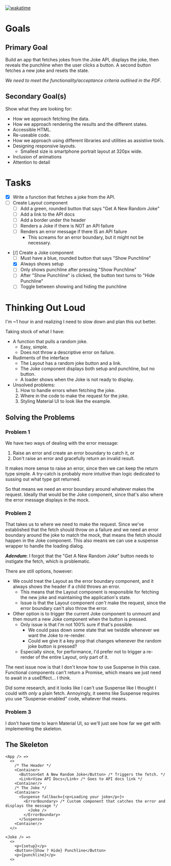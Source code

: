 [![wakatime](https://wakatime.com/badge/user/fae05115-5e70-4df1-90c0-1a981cbdf216/project/3ca7e830-cda6-49ee-9f8b-b2d399bccbde.svg)](https://wakatime.com/badge/user/fae05115-5e70-4df1-90c0-1a981cbdf216/project/3ca7e830-cda6-49ee-9f8b-b2d399bccbde)

# Goals

## Primary Goal

Build an app that fetches jokes from the Joke API, displays the joke, then
reveals the punchline when the user clicks a button. A second button fetches
a new joke and resets the state.

_We need to meet the functionality/acceptance criteria outlined in the PDF._

## Secondary Goal(s)

Show what they are looking for:
  * How we approach fetching the data.
  * How we approach rendering the results and the different states.
  * Accessible HTML.
  * Re-useable code.
  * How we approach using different libraries and utilities as assistive tools.
  * Designing responsive layouts.
    * Smallest size is smartphone portrait layout at 320px wide.
  * Inclusion of animations
  * Attention to detail

# Tasks

- [X] Write a function that fetches a joke from the API.
- [ ] Create Layout component
  - [ ] Add a green, rounded button that says "Get A New Random Joke"
  - [ ] Add a link to the API docs
  - [ ] Add a border under the header
  - [ ] Renders a Joke if there is NOT an API failure
  - [ ] Renders an error message if there IS an API failure
    * This screams for an error boundary, but it might not be necessary.
- [/] Create a Joke component
  - [ ] Must have a blue, rounded button that says "Show Punchline"
  - [X] Always shows setup
  - [ ] Only shows punchline after pressing "Show Punchline"
  - [ ] After "Show Punchline" is clicked, the button text turns to "Hide Punchline"
  - [ ] Toggle between showing and hiding the punchline

# Thinking Out Loud

I'm ~1 hour in and realizing I need to slow down and plan this out better.

Taking stock of what I have:
* A function that pulls a random joke.
  * Easy, simple.
  * Does not throw a descriptive error on failure.
* Rudiments of the interface
  * The Layout has a random joke button and a link.
  * The Joke component displays both setup and punchline, but no button.
  * A loader shows when the Joke is not ready to display.
* Unsolved problems:
  1. How to handle errors when fetching the joke.
  2. Where in the code to make the request for the joke.
  3. Styling Material UI to look like the example.

## Solving the Problems
### Problem 1

We have two ways of dealing with the error message:
1. Raise an error and create an error boundary to catch it, or
2. Don't raise an error and gracefully return an invalid result.

It makes more sense to raise an error, since then we can keep the return type
simple. A try-catch is probably more intuitive than logic dedicated to sussing
out what type got returned.

So that means we need an error boundary around whatever makes the request.
Ideally that would be the Joke component, since that's also where the error
message displays in the mock.

### Problem 2

That takes us to where we need to make the request. Since we've established that
the fetch should throw on a failure and we need an error boundary around the
joke to match the mock, that means the fetch should happen in the Joke
component. This also means we can use a suspense wrapper to handle the loading
dialog.

***Adendum***: I forgot that the "Get A New Random Joke" button needs to
instigate the fetch, which is problematic. 

There are still options, however:
* We could treat the Layout as the error boundary component, and it always
  shows the header if a child throws an error.
  * This means that the Layout component is responsible for fetching the new
    joke and maintaining the application's state.
  * Issue is that the Layout component _can't_ make the request, since the error
    boundary can't also throw the error.
* Other option is to trigger the current Joke component to unmount and then
  mount a new Joke component when the button is pressed.
  * Only issue is that I'm not 100% sure if that's possible.
    * We could pass down some state that we twiddle whenever we want the Joke
      to re-render.
    * Could we give it a key prop that changes whenever the random joke button
      is pressed?
  * Especially since, for performance, I'd prefer not to trigger a re-render
    of the entire Layout, only part of it.

The next issue now is that I don't know how to use Suspense in this case.
Functional components can't return a Promise, which means we just need to await
in a useEffect... I think.

Did some research, and it looks like I can't use Suspense like I thought I could
with _only_ a plain fetch. Annoyingly, it seems like Suspense requires you use
"Suspense-enabled" code, whatever that means.

### Problem 3

I don't have time to learn Material UI, so we'll just see how far we get with
implementing the skeleton.

## The Skeleton

```
<App /> =>
  <>
    /* The Header */
    <Container>
      <Button>Get A New Random Joke</Button> /* Triggers the fetch. */
      <Link>View API Docs</Link> /* Goes to API docs link */
    <Container/>
    /* The Joke */
    <Container>
      <Suspense fallback={<p>Loading your joke</p>}>
        <ErrorBoundary> /* Custom component that catches the error and displays the message */
          <Joke />
        </ErrorBoundary>
      </Suspense>
    <Container/>
  </>

<Joke /> =>
  <>
    <p>{setup}</p>
    <Button>{Show ? Hide} Punchline</Button>
    <p>{punchline}</p>
  <>
```